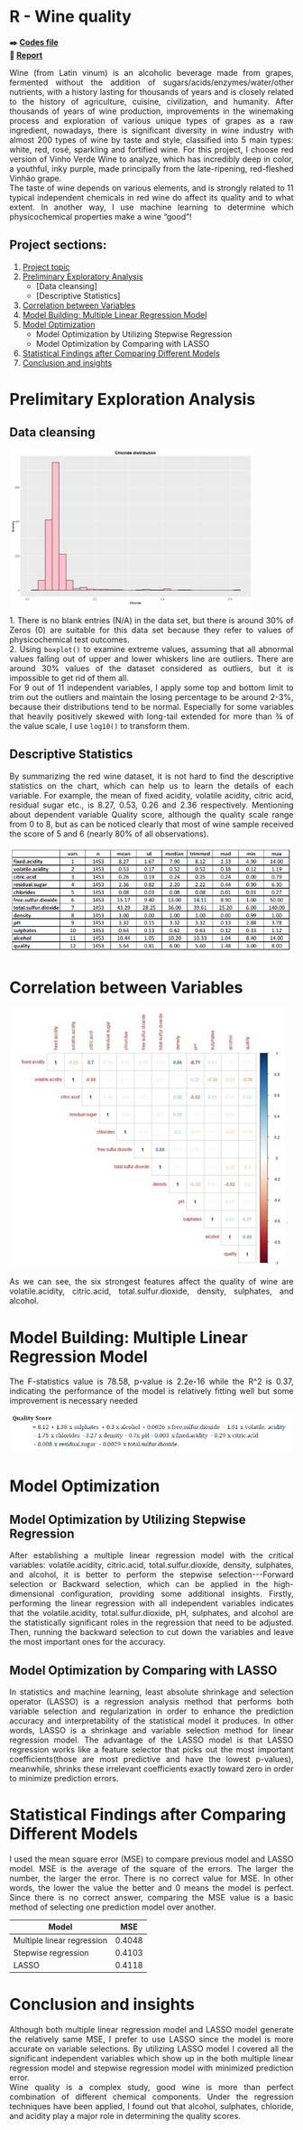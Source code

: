 # R - Wine quality

**:black_nib: [Codes file](https://github.com/Janette-Le/R-Wine-quality/blob/main/Codes.R)**<br>
**:page_with_curl: [Report](https://github.com/Janette-Le/R-Wine-quality/blob/main/Report.pdf)**

<p align="justify">Wine (from Latin vinum) is an alcoholic beverage made from grapes, fermented without the addition of sugars/acids/enzymes/water/other nutrients, with a history lasting for thousands of years and is closely related to the history of agriculture, cuisine, civilization, and humanity. 
After thousands of years of wine production, improvements in the winemaking process and exploration of various unique types of grapes as a raw ingredient, nowadays, there is significant diversity in wine industry with almost 200 types of wine by taste and style, classified into 5 main types: white, red, rosé, sparkling and fortified wine. For this project, I choose red version of Vinho Verde Wine to analyze, which has incredibly deep in color, a youthful, inky purple,  made principally from the late-ripening, red-fleshed Vinhão grape.<br>
The taste of wine depends on various elements, and is strongly related to 11 typical independent chemicals in red wine do affect its quality and to what extent. In another way, I use machine learning to determine which physicochemical properties make a wine “good”!</p>

## Project sections:
1. [Project topic](#R---wine-quality)
2. [Preliminary Exploratory Analysis](#prelimitary-exploration-analysis)
   - [Data cleansing]
   - [Descriptive Statistics]
3. [Correlation between Variables](#correlation-between-variables)
4. [Model Building: Multiple Linear Regression Model](#model-building-multiple-linear-legression-model)
5. [Model Optimization](#model-optimization)
   - Model Optimization by Utilizing Stepwise Regression
   - Model Optimization by Comparing with LASSO
6. [Statistical Findings after Comparing Different Models](#statistical-findings-after-comparing-different-models)
7. [Conclusion and insights](#conclusion-and-insights)

# Prelimitary Exploration Analysis
## Data cleansing
![image2](/images/2.png)
<p align="justify">
   1. There is no blank entries (N/A) in the data set, but there is around 30% of  Zeros (0) are suitable for this data set because they refer to values of physicochemical test outcomes.<br>
   2. Using <code>boxplot()</code> to examine extreme values, assuming that all abnormal values falling out of upper and lower whiskers line are outliers. There are around 30% values of the dataset considered as outliers, but it is impossible to get rid of them all.<br> 
   For 9 out of 11 independent variables, I apply some top and bottom limit to trim out the outliers and maintain the losing percentage to be around 2-3%, because their distributions tend to be normal. Especially for some variables that heavily positively skewed with long-tail extended for more than ¾ of the value scale, I use <code>log10()</code> to transform them.</p>
   
## Descriptive Statistics
<p align="justify">By summarizing the red wine dataset, it is not hard to find the descriptive statistics on the chart, which can help us to learn the details of each variable. For example, the mean of fixed acidity, volatile acidity, citric acid, residual sugar etc., is 8.27, 0.53, 0.26 and 2.36 respectively. Mentioning about dependent variable Quality score, although the quality scale range from 0 to 8, but as can be noticed clearly that most of wine sample received the score of 5 and 6 (nearly 80% of all observations).</p>

![image3](/images/3.PNG)

# Correlation between Variables
![image3](/images/1.jpg)
<p align="justify">As we can see, the six strongest features affect the quality of wine are volatile.acidity, citric.acid, total.sulfur.dioxide, density, sulphates, and alcohol.</p>

# Model Building: Multiple Linear Regression Model
<p align="justify">The F-statistics value is 78.58, p-value is 2.2e-16 while the R^2 is 0.37, indicating the performance of the model is relatively fitting well but some improvement is necessary needed</p>

![image4](/images/4.PNG)

# Model Optimization

## Model Optimization by Utilizing Stepwise Regression
  <p align="justify"> After establishing a multiple linear regression model with the critical variables: volatile.acidity, citric.acid, total.sulfur.dioxide, density, sulphates, and alcohol, it is better to perform the stepwise selection---Forward selection or Backward selection, which can be applied in the high-dimensional configuration, providing some additional insights. Firstly, performing the linear regression with all independent variables indicates that the volatile.acidity, total.sulfur.dioxide, pH, sulphates, and alcohol are the statistically significant roles in the regression that need to be adjusted. Then, running the backward selection to cut down the variables and leave the most important ones for the accuracy.</p>
  
## Model Optimization by Comparing with LASSO
  <p align="justify">In statistics and machine learning, least absolute shrinkage and selection operator (LASSO) is a regression analysis method that performs both variable selection and regularization in order to enhance the prediction accuracy and interpretability of the statistical model it produces. In other words, LASSO is a shrinkage and variable selection method for linear regression model. The advantage of the LASSO model is that LASSO regression works like a feature selector that picks out the most important coefficients(those are most predictive and have the lowest p-values), meanwhile, shrinks these irrelevant coefficients exactly toward zero in order to minimize prediction errors.</p>
  
# Statistical Findings after Comparing Different Models 
<p align="justify">I used the mean square error (MSE) to compare previous model and LASSO model. MSE is the average of the square of the errors. The larger the number, the larger the error. There is no correct value for MSE. In other words, the lower the value the better and 0 means the model is perfect. Since there is no correct answer, comparing the MSE value is a basic method of selecting one prediction model over another.</p>

| Model | MSE |
| ------|------ |
| Multiple linear regression | 0.4048 |
| Stepwise regression| 0.4103 |
| LASSO | 0.4118 |

# Conclusion and insights
<p align="justify">Although both multiple linear regression model and LASSO model generate the relatively same MSE, I prefer to use LASSO since the model is more accurate on variable selections. By utilizing LASSO model I covered all the significant independent variables which show up in the both multiple linear regression model and stepwise regression model with minimized prediction error.<br>
   Wine quality is a complex study, good wine is more than perfect combination of different chemical components. Under the regression techniques have been applied, I found out that alcohol, sulphates, chloride, and acidity play a major role in determining the quality scores.</p>
